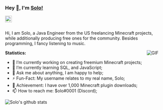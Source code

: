 ### Hey 👋, I'm [Solo!](https://www.spigotmc.org/members/solodevelopment.835321/)

<a href="https://discord.gg/VDgAg9b">
  <img align="left" alt="Abhishek's LinkdeIN" width="22px" src="https://cdn.jsdelivr.net/npm/simple-icons@v3/icons/discord.svg" />
</a>

<br />
<br />

Hi, I am Solo, a Java Engineer from the US freelancing Minecraft projects, while additionally producing free ones for the community. Besides programming, I fancy listening to music.

<img align="right" alt="GIF" src="https://media.tenor.com/images/f2624eff04dc3b2f84b8b3830fbdaa29/tenor.gif" />

**Statistics:**

- 🔭 I’m currently working on creating freemium Minecraft projects;
- 🌱 I’m currently learning SQL, and JavaScript;
- 💬 Ask me about anything, I am happy to help;
- ⚡️ Fun-Fact: My username relates to my real name, Solo;
- 🥇 Achievement: I have over 1,000 Minecraft plugin downloads;
- 📫 How to reach me: $olo#0001 (Discord);

![Solo's github stats](https://github-readme-stats.vercel.app/api/?username=solo-development&show_icons=true&title_color=fff&icon_color=79ff97&text_color=9f9f9f&bg_color=151515)
